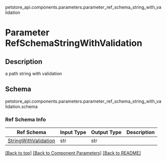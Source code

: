 petstore_api.components.parameters.parameter_ref_schema_string_with_validation
# Parameter RefSchemaStringWithValidation

## Description
a path string with validation

## Schema
petstore_api.components.parameters.parameter_ref_schema_string_with_validation.schema

### Ref Schema Info
Ref Schema | Input Type | Output Type | Description
---------- | ---------- | ----------- | ------------
[StringWithValidation](../../components/schema/string_with_validation.md) | str | str |

[[Back to top]](#top) [[Back to Component Parameters]](../../../README.md#Component-Parameters) [[Back to README]](../../../README.md)
